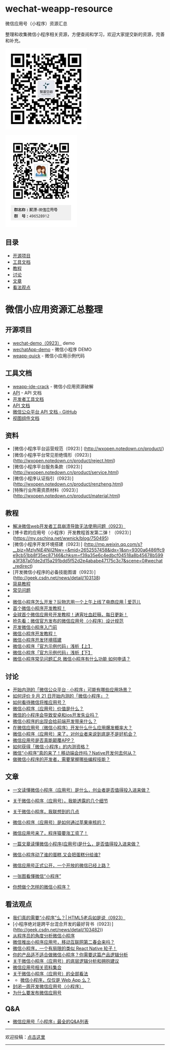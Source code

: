 # wechat-weapp-resource
微信应用号（小程序）资源汇总

整理和收集微信小程序相关资源，方便查阅和学习，欢迎大家提交新的资源，完善和补充。

![关注公众号，获取资源](qrcode_togetherspace.jpg)

![QQ群:496528912](qq49652812.jpg)


## 目录

- [开源项目](#开源项目)
- [工具文档](#工具破解)
- [教程](#教程)
- [讨论](#讨论)
- [文章](#文章)
- [看法观点](#代码)

# 微信小应用资源汇总整理

## 开源项目

- [wechat-demo（0923）](https://git.oschina.net/codebean/wechat-demo) demo
- [wechatApp-demo](https://github.com/xwartz/wechatApp-demo) - 微信小程序 DEMO
- [weapp-quick](https://github.com/phodal/weapp-quick) - 微信小应用示例代码

## 工具文档

- [weapp-ide-crack](https://github.com/gavinkwoe/weapp-ide-crack/blob/master/README.md) - 微信小应用资源破解
- [API](https://github.com/gztchan/wechat-mini-app/tree/master/page/API) - API 文档
- [开发者工具文档](http://wxopen.notedown.cn/devtools/devtools.html)
- [API 文档](http://wxopen.notedown.cn/api/)
- [微信公众平台 API 文档 - GitHub](https://github.com/Notedown-cn/wxopen)
- [视图组件文档](http://wxopen.notedown.cn/component/)

## 资料

- [微信小程序平台运营规范（0923）] (http://wxopen.notedown.cn/product/)
- [微信小程序平台常见拒绝情形（0923）] (http://wxopen.notedown.cn/product/reject.html)
- [微信小程序平台服务条款（0923）] (http://wxopen.notedown.cn/product/service.html)
- [微信小程序认证指引（0923）] (http://wxopen.notedown.cn/product/renzheng.html)
- [特殊行业所需资质材料（0923）] (http://wxopen.notedown.cn/product/material.html)

## 教程
- [解决微信web开发者工具崩溃导致无法使用问题（0923）](http://www.jianshu.com/p/933e307da580)
- [博卡君的应用号（小程序）开发教程首发第二弹！（0923）] (https://my.oschina.net/wwnick/blog/750495)
- [微信小程序开发环境搭建（0923）] (http://mp.weixin.qq.com/s?__biz=MzIyNjE4NjI2Nw==&mid=2652557458&idx=1&sn=9300a6486ffc9e9cb51bb8f35ec87146&chksm=f39a35e6c4edbcf04518a8b45678b599a3f387a01de2d15a291bdd5f52d2e4ababe47175c3c7&scene=0#wechat_redirect)
- [开发微信小程序的必备技能图谱（0923）] (http://geek.csdn.net/news/detail/103138)
- [简易教程](http://wxopen.notedown.cn/)
- [常见问题](http://wxopen.notedown.cn/qa/qa.html)
- 
- [微信小程序怎么开发？玩物志用一个上午上线了电商应用 | 爱范儿](http://www.ifanr.com/721124)
- [首个微信小程序开发教程！](http://gold.xitu.io/entry/57e34d6bd2030900691e9ad7)
- [全球首个微信应用号开发教程！通宵吐血赶稿，每日更新！](https://my.oschina.net/wwnick/blog/750055)
- [抢先看：微信官方发布的微信应用号（小程序）设计规范](http://www.woshipm.com/ucd/418190.html)
- [开发微信小程序入门前](https://laravel-china.org/topics/2890)
- [微信小程序开发教程！](https://xituqu.com/508.html)
- [微信小程序开发环境搭建](http://blog.csdn.net/xiehuimx/article/details/52629657)
- [微信小程序「官方示例代码」浅析【上】](https://zhuanlan.zhihu.com/p/22574282)
- [微信小程序「官方示例代码」浅析【下】](https://zhuanlan.zhihu.com/p/22579053)
- [微信小程序常见问题汇总 微信小程序有什么功能 如何申请？](http://kulianw.com/keji/201609/18558.html)

## 讨论

- [开始内测的「微信公众平台 · 小程序」可能有哪些应用场景？](https://www.zhihu.com/question/50871887)
- [如何评价 9 月 21 日开始内测的「微信小程序」？](https://www.zhihu.com/question/50874500)
- [如何看待微信将推应用号？](https://www.zhihu.com/question/39374074)
- [微信小程序（应用号）价值是什么？](https://www.zhihu.com/question/50875544)
- [微信的小程序会导致安卓和ios开发失业吗？](https://www.zhihu.com/question/50879269)
- [微信小程序的出现会给前端开发带来什么？](https://www.zhihu.com/question/50900987)
- [在微信应用号（微信小程序）开发什么什么应用爆发概率大？](https://www.zhihu.com/question/50878674)
- [微信小程序（应用号）来了，对创业者来说到底是不是好机会？](https://www.zhihu.com/question/50885176)
- [微信应用号是否真能颠覆APP？](https://www.zhihu.com/question/50878415)
- [如何获得「微信·小程序」的内测资格？](https://www.zhihu.com/question/50875630)
- [微信“小程序”真的来了！移动端会炸吗？Native开发何去何从？](https://www.zhihu.com/question/50874710)
- [做微信小程序的开发者，需要掌握哪些编程技能？](https://www.zhihu.com/question/50886759)

## 文章


- [一文读懂微信小程序（应用号）是什么，创业者是否值得投入进来做？](https://www.huxiu.com/article/164679.html)
- [关于微信小程序（应用号），我能透露的几个细节](https://kenengba.com/post/3515.html)
- [关于微信小程序，我联想到的几点](https://zi.com/w/a/b32fJp)
- [微信小程序（应用号）是如何通过苹果审核的？](https://www.zhihu.com/question/50879437)
- [微信应用号来了，程序猿要涨工资了！](http://www.pmcaff.com/article/index/411074173930624)

- [一篇文章读懂微信小程序(应用号)是什么，是否值得投入进来做？](http://www.woshipm.com/it/417887.html)
- [微信小程序动了谁的蛋糕,又会把蛋糕分给谁?](http://it.sohu.com/20160922/n468981595.shtml)

- [微信应用号正式公开，一个开放的微信已经上路？](https://www.huxiu.com/article/164634.html)
- [一张图看懂微信“小程序”](http://wenda.louqun.com/article/107593)
- [你想做个怎样的微信小程序？](http://www.880917.com/wang/10850.html)


## 看法观点

- [我们真的需要“小程序”么？| HTML5老兵如是说（0923）](http://mp.weixin.qq.com/s?__biz=MzA5OTE3ODUyOA==&mid=2650960623&idx=1&sn=975819cabb2b822400449285eb66d161&chksm=8b7093a0bc071ab62ce1b79efe645d79ed8814c48e52d3fb1a7d0852a382a2c2a0f5badf80b4&scene=0&from=groupmessage&isappinstalled=0)
- [小程序绝对是跨平台混合开发的最好背书（0923）] (http://geek.csdn.net/news/detail/103482))
- [从程序员的角度分析微信小程序](http://blog.csdn.net/yulianlin/article/details/52621413)
- [微信推出小程序应用号，移动互联网第二春会来吗？](http://36kr.com/topics/98)
- [微信小程序，一个有局限的类似 React Native 轮子！](http://www.jianshu.com/p/060c6f3dd4e8)
- [你的产品适不适合做微信小程序？你需要这篇产品逻辑分析](https://www.huxiu.com/article/164700.html)
- [关于微信小程序（应用号）的底层逻辑分析和拥抱建议](https://zhuanlan.zhihu.com/p/22565340)
- [微信应用号相关资料集合](http://www.jianshu.com/p/597de915ef68)
- [关于微信小程序（应用号）的全部看法](http://www.jianshu.com/p/f8266c940eaf)
- - [微信小程序，仅仅是 Web App 么？](http://t.cn/RcYowhy)
- [封闭一周开发微信应用号（小程序）](https://www.v2ex.com/t/308005#reply17)
- [为什么要发布微信应用号](http://t.cn/RcYXsoP)

## Q&A
- [微信应用号「小程序」最全的Q&A列表](http://t.cn/RcYXD4Q)

---

欢迎投稿：[点击这里](https://github.com/deific/wechat-weapp-resource)

---
